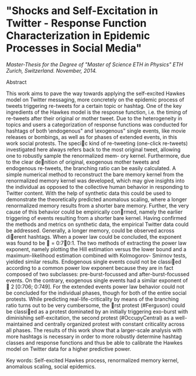 "Shocks and Self-Excitation in Twitter - Response Function Characterization in Epidemic Processes in Social Media"
========================================================================
*Master-Thesis for the Degree of "Master of Science ETH in Physics"
ETH Zurich, Switzerland. November, 2014.*

Abstract

This work aims to pave the way towards applying the self-excited Hawkes model on Twitter
messaging, more concretely on the epidemic process of tweets triggering re-tweets for a
certain topic or hashtag. One of the key ingredients of the Hawkes model is the response
function, i.e. the timing of re-tweets after their original or mother tweet. Due to the
heterogeneity in topics and users a categorization of response functions was conducted
for hashtags of both \endogenous" and \exogenous" single events, like movie releases or
bombings, as well as for phases of extended events, in this work social protests.
The specic kind of re-tweeting (one-click re-tweets) investigated here always refers
back to the most original tweet, allowing one to robustly sample the renormalized mem-
ory kernel. Furthermore, due to the clear denition of original, exogenous mother tweets
and endogenous re-tweets, the branching ratio can be easily calculated. A simple numerical
method to reconstruct the bare memory kernel from the renormalized memory kernel
was developed, which may give insights into the individual as opposed to the collective
human behavior in responding to Twitter content. With the help of synthetic data this
could be used to demonstrate the theoretically predicted anomalous scaling, where a longer
renormalized memory results from a shorter bare memory. Further, the very cause of this
behavior could be empirically conrmed, namely the earlier triggering of events resulting
from a shorter bare kernel.
Having confirmed the methods and metrics on synthetic data, the empirical Twitter
data could be addressed. Generally, a longer memory, could be observed across dierent
hashtags. When a power law could be concluded, the exponent was found to be  = 0:70:1.
The two methods of extracting the power law exponent, namely plotting the Hill estimation
versus the lower bound and a maximum-likelihood estimation combined with Kolmogorov-
Smirnov tests, yielded similar results. Endogenous single events could not be classied
according to a common power low exponent because they are in fact composed of two subclasses:
pre-burst-focussed and after-burst-focussed events. On the contrary, exogenous
single events had a similar exponent of  2 [0:706; 0:749].
For the extended events power law behavior could not be concluded for the individual
phases, though for both of the entire social protests. While predicting real-life-criticality
by means of the branching ratio turns out to be very cumbersome, the rst protest (#Ferguson)
could be classied as a protest dominated by an initially triggering exo-burst with
diminishing self-excitation, the second protest (#OccupyCentral) as a well-maintained and
centrally organized protest with constant criticality across all phases.
The results of this work show that a larger-scale analysis with more hashtags is necessary
in order to more robustly determine hashtag classes and response functions and thus be
able to calibrate the Hawkes model on Twitter data for a higher predictive power.


Key words: Self-excited Hawkes process, renormalized memory kernel, anomalous
scaling, social epidemics.
